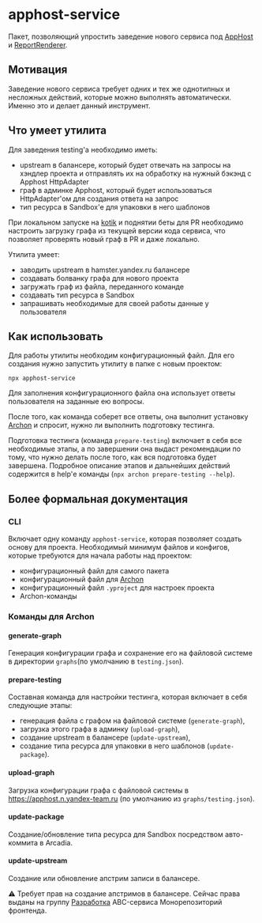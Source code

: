 # apphost-service

Пакет, позволяющий упростить заведение нового сервиса под [AppHost](https://wiki.yandex-team.ru/apphost/) и [ReportRenderer](https://wiki.yandex-team.ru/search-interfaces/infra/report-renderer/).

## Мотивация

Заведение нового сервиса требует одних и тех же однотипных и несложных действий, которые можно выполнять автоматически. Именно это и делает данный инструмент.

## Что умеет утилита

Для заведения testing'а необходимо иметь: 

* upstream в балансере, который будет отвечать на запросы на хэндлер проекта и отправлять их на обработку
на нужный бэкэнд с Apphost HttpAdapter
* граф в админке Apphost, который будет использоваться HttpAdapter'ом для создания ответа на запрос
* тип ресурса в Sandbox'е для упаковки в него шаблонов

При локальном запуске на [kotik](https://github.yandex-team.ru/search-interfaces/infratest/tree/master/packages/kotik)
и поднятии беты для PR необходимо настроить загрузку графа из текущей версии кода сервиса, что позволяет проверять
новый граф в PR и даже локально.

Утилита умеет:

* заводить upstream в hamster.yandex.ru балансере
* создавать болванку графа для нового проекта
* загружать граф из файла, переданного команде
* создавать тип ресурса в Sandbox
* запрашивать необходимые для своей работы данные у пользователя

## Как использовать

Для работы утилиты необходим конфигурационный файл. Для его создания нужно запустить утилиту в папке с новым
проектом:

`npx apphost-service`

Для заполнения конфигурационного файла она использует ответы пользователя на заданные ею вопросы.

После того, как команда соберет все ответы, она выполнит установку [Archon](https://github.yandex-team.ru/search-interfaces/infratest/tree/master/packages/archon)
и спросит, нужно ли выполнить подготовку тестинга. 

Подготовка тестинга (команда `prepare-testing`) включает в себя все необходимые этапы, а по завершении она выдаст
рекомендации по тому, что нужно делать после того, как вся подготовка будет завершена.
Подробное описание этапов и дальнейших действий содержится в help'е команды (`npx archon prepare-testing --help`).

## Более формальная документация

### CLI

Включает одну команду `apphost-service`, которая позволяет создать основу для проекта. Необходимый минимум файлов
и конфигов, которые требуются для начала работы над проектом:

* конфигурационный файл для самого пакета
* конфигурационный файл для [Archon](https://github.yandex-team.ru/search-interfaces/infratest/tree/master/packages/archon)
* конфигурационный файл `.yproject` для настроек проекта
* Archon-команды

### Команды для Archon

#### generate-graph

Генерация конфигурации графа и сохранение его на файловой системе в директории `graphs`(по умолчанию в `testing.json`).

#### prepare-testing

Составная команда для настройки тестинга, которая включает в себя следующие этапы:

* генерация файла с графом на файловой системе (`generate-graph`),
* загрузка этого графа в админку (`upload-graph`),
* создание upstream в балансере (`update-upstream`),
* создание типа ресурса для упаковки в него шаблонов (`update-package`).

#### upload-graph

Загрузка конфигурации графа с файловой системы в https://apphost.n.yandex-team.ru (по умолчанию из `graphs/testing.json`).

#### update-package

Создание/обновление типа ресурса для Sandbox посредством авто-коммита в Arcadia.

#### update-upstream

Создание или обновление апстрим записи в балансере.

⚠️ Требует прав на создание апстримов в балансере. Сейчас права выданы на группу 
[Разработка](https://abc.yandex-team.ru/services/frontend/?scope=development) ABC-сервиса Монорепозиторий фронтенда.
